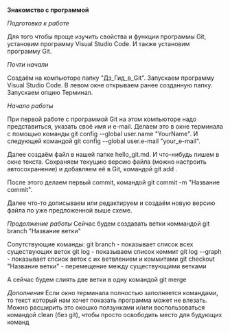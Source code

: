 **Знакомство с программой**

*Подготовка к работе*

Для того чтобы проще изучить свойства и функции программы Git, установим программу Visual Studio Code.
И также установим программу Git.

*Почти начали*

Создаём на компьюторе папку "Дз_Гид_в_Git".
Запускаем программу Visual Studio Code.
В левом окне открываем ранее созданную папку.
Запускаем опцию Терминал.

*Начало работы*

При первой работе с программой Git на этом компьюторе надо представиться, указать своё имя и e-mail. 
Делаем это в окне терминала с помощью команды git config --global user.name "YourName". 
И следующей командой git config --global user.e-mail "your_e-mail".

Далее создаём файл в нашей папке hello_git.md.
И что-нибудь пишем в окне текста.
Сохраняем текущию версию файла (можно настроить автосохранение) и добавляем её в Git, командой git add .

После этого делаем первый commit, командой git commit -m "Название commit".

Далее что-то дописываем или редактируем и создаём новую версию файла по уже предложенной выше схеме.

*Продолжение работы*
Сейчас  будем создавать ветки коммандой git branch "Название ветки"

Сопутствующие команды:
git branch - показывает список всех существующих веток
git log - показываем список коммит
git log --graph - показывает спсиок веток с их ветвлением и коммитами
git checkout "Название ветки" - перемещение между существующими ветками

А сейчас будем слиять две ветки в одну командой git merge

*Дополнения*
Если окно терминала полностью заполняется командами, то текст который нам хочет показать программа может не влезать.
Можно расширить это окошко ползунками и/или воспользоваться командой clean (без git), чтобы просто освободить место для будующих команд

